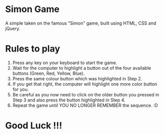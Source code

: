 # Simon Game

A simple taken on the famous "Simon" game, built using HTML, CSS and jQuery.

# Rules to play

1) Press any key on your keyboard to start the game.
2) Wait for the computer to highlight a button out of the four available buttons (Green, Red, Yellow, Blue).
3) Press the same colour button which was highlighted in Step 2.
4) If you get that right, the computer will highlight one more color button for you.
6) Be careful as you now need to click on the older button you pressed in Step 3 and also press the button highlighted in Step 4.
7) Repeat the game until YOU NO LONGER REMEMBER the sequence. :D


# Good Luck !!!

